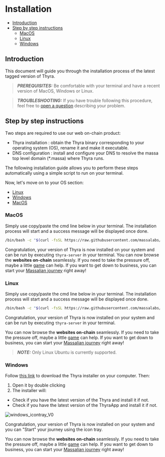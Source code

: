 # Installation

* [Introduction](#introduction)
* [Step by step instructions](#step-by-step-instructions)
  * [MacOS](#macos)
  * [Linux](#linux)
  * [Windows](#windows)

## Introduction

This document will guide you through the installation process of the latest tagged version of Thyra.

> **_PREREQUISITES:_** Be comfortable with your terminal and have a recent version of MacOS, Windows or Linux.

> **_TROUBLESHOOTING:_** If you have trouble following this procedure, feel free to [open a question](https://github.com/massalabs/thyra/issues/new) describing your problem.

## Step by step instructions

Two steps are required to use our web on-chain product:

* Thyra installation : obtain the Thyra binary corresponding to your operating system (OS), rename it and make it executable.
* DNS configuration : install and configure your DNS to resolve the massa top level domain (*.massa) where Thyra runs.

The following installation guide allows you to perform these steps automatically using a simple script to run on your terminal.

Now, let's move on to your OS section:

* [Linux](#linux)
* [Windows](#windows)
* [MacOS](#macos)


### MacOS

Simply use copy/paste the cmd line below in your terminal. The installation process will start and a success message will be displayed once done.


```sh
/bin/bash -c "$(curl -fsSL https://raw.githubusercontent.com/massalabs/thyra/main/scripts/macos_install.sh)"
```

Congratulation, your version of Thyra is now installed on your system and can be run by executing `thyra-server` in your terminal.
You can now browse the **websites on-chain** seamlessly. If you need to take the pressure off, maybe a little [game](http://flappy.massa) can help.
If you want to get down to business, you can start your [Massalian journey](http://my.massa/thyra/wallet) right away!



### Linux


Simply use copy/paste the cmd line below in your terminal. The installation process will start and a success message will be displayed once done.


```sh
/bin/bash -c "$(curl -fsSL https://raw.githubusercontent.com/massalabs/thyra/main/scripts/linux_install.sh)"
```

Congratulation, your version of Thyra is now installed on your system and can be run by executing `thyra-server` in your terminal.

You can now browse the **websites on-chain** seamlessly. If you need to take the pressure off, maybe a little [game](http://flappy.massa) can help.
If you want to get down to business, you can start your [Massalian journey](http://my.massa/thyra/wallet) right away!

> **_NOTE:_** Only Linux Ubuntu is currently supported.


### Windows


Follow [this link](https://github.com/massalabs/thyra/releases/latest/download/thyra-installer.exe) to download the Thyra installer on your computer. Then:
1. Open it by double clicking
2. The installer will:
  * Check if you have the latest version of the Thyra and install it if not.
  * Check if you have the latest version of the ThyraApp and install it if not.

![windows_icontray_V0](https://user-images.githubusercontent.com/109611779/212294116-05e1dd37-ed3f-4e3e-b034-b02d782bc4ee.png)

Congratulation, your version of Thyra is now installed on your system and you can "Start" your journey using the icon tray.

You can now browse the **websites on-chain** seamlessly. If you need to take the pressure off, maybe a little [game](http://flappy.massa) can help.
If you want to get down to business, you can start your [Massalian journey](http://my.massa/thyra/wallet) right away!


